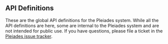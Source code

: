 ## API Definitions

These are the global API definitions for the Pleiades system. While all the API definitions are here, some are internal to the Pleiades system and are not intended for public use. If you have questions, please file a ticket in the [Pleiades issue tracker](https://anthroposlabs.jetbrains.space/p/pleiades/issues). 